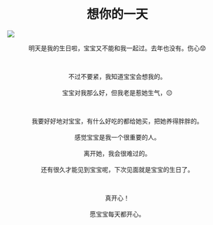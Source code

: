 #  <center>想你的一天<center>

![](https://timgsa.baidu.com/timg?image&quality=80&size=b9999_10000&sec=1552222359&di=536c5e5d2d7f671e006a93db3bcaeb27&imgtype=jpg&er=1&src=http%3A%2F%2Fn1image.hjfile.cn%2Fmh%2F2016%2F12%2F05%2F5241b6b6d7db24af606258ec306d255c.jpg)



<center>明天是我的生日啦，宝宝又不能和我一起过。去年也没有。伤心😟<center>



​    



<center>不过不要紧，我知道宝宝会想我的。<center>
​    





<center>宝宝对我那么好，但我老是惹她生气，😔<center>



​    



<center>我要好好地对宝宝，有什么好吃的都给她买，把她养得胖胖的。<center>
​    





<center>感觉宝宝是我一个很重要的人。<center>
​    





<center>离开她，我会很难过的。<center>
​    





<center>还有很久才能见到宝宝呢，下次见面就是宝宝的生日了。<center>


​    



<center>真开心！<center>
​    





<center>愿宝宝每天都开心。<center>




​    



